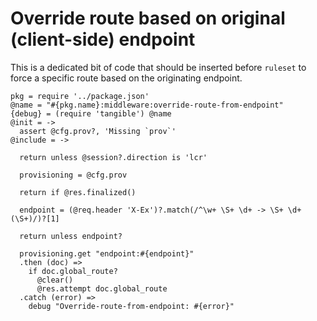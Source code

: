 Override route based on original (client-side) endpoint
=======================================================

This is a dedicated bit of code that should be inserted before `ruleset` to force a specific route based on the originating endpoint.

    pkg = require '../package.json'
    @name = "#{pkg.name}:middleware:override-route-from-endpoint"
    {debug} = (require 'tangible') @name
    @init = ->
      assert @cfg.prov?, 'Missing `prov`'
    @include = ->

      return unless @session?.direction is 'lcr'

      provisioning = @cfg.prov

      return if @res.finalized()

      endpoint = (@req.header 'X-Ex')?.match(/^\w+ \S+ \d+ -> \S+ \d+ (\S+)/)?[1]

      return unless endpoint?

      provisioning.get "endpoint:#{endpoint}"
      .then (doc) =>
        if doc.global_route?
          @clear()
          @res.attempt doc.global_route
      .catch (error) =>
        debug "Override-route-from-endpoint: #{error}"
